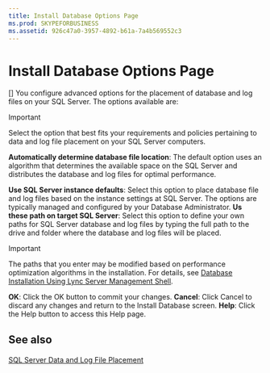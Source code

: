 ```yaml
---
title: Install Database Options Page
ms.prod: SKYPEFORBUSINESS
ms.assetid: 926c47a0-3957-4892-b61a-7a4b569552c3
---
```



# Install Database Options Page
[]
You configure advanced options for the placement of database and log files on your SQL Server. The options available are:
  
    
    


> [!IMPORTANT]
> Select the option that best fits your requirements and policies pertaining to data and log file placement on your SQL Server computers. 
  
    
    


 **Automatically determine database file location**: The default option uses an algorithm that determines the available space on the SQL Server and distributes the database and log files for optimal performance.
  
    
    

 **Use SQL Server instance defaults**: Select this option to place database file and log files based on the instance settings at SQL Server. The options are typically managed and configured by your Database Administrator. **Us these path on target SQL Server**: Select this option to define your own paths for SQL Server database and log files by typing the full path to the drive and folder where the database and log files will be placed.
> [!IMPORTANT]
> The paths that you enter may be modified based on performance optimization algorithms in the installation. For details, see  [Database Installation Using Lync Server Management Shell](http://technet.microsoft.com/library/c90a6449-4dd5-4b18-b21c-ea2c2a64dc3c.aspx). 
  
    
    

 **OK**: Click the OK button to commit your changes. **Cancel**: Click Cancel to discard any changes and return to the Install Database screen. **Help**: Click the Help button to access this Help page.
## See also


#### 


  
    
    
 [SQL Server Data and Log File Placement](http://technet.microsoft.com/library/67aa525b-8aa3-474f-827e-8e1d4697f30f.aspx)

